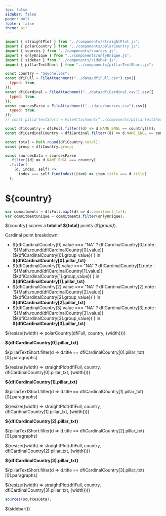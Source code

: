 ```yaml
---
toc: false
sidebar: false
pager: null
footer: false
theme: air
---
```


<head>
<link rel="stylesheet" href="../style.css">
<!-- sidebar -->
    <link
      rel="stylesheet"
      href="https://cdnjs.cloudflare.com/ajax/libs/font-awesome/6.4.0/css/all.min.css"
    />
    <link rel="stylesheet" href="../sidebar.css" />
</head>

<!-- import components -->

```js
import { straightPlot } from "../components/straightPlot.js";
import { polarCountry } from "../components/polarCountry.js";
import { sources } from "../components/sources.js";
import { onlyUnique } from "../components/onlyUnique.js";
import { sidebar } from "../components/sidebar.js";
import { pillarTextShort } from "../components/pillarTextShort.js";
```

<!-- load countries -->

```js
const country = "Seychelles";
const dfiFull = FileAttachment("../data/dfiFull.csv").csv({
  typed: true,
});
const dfiCardinal = FileAttachment("../data/dfiCardinal.csv").csv({
  typed: true,
});
const sourcesParse = FileAttachment("../data/sources.csv").csv({
  typed: true,
});
// const pillarTextShort = FileAttachment("../components/pillarTextShort.js");
```

<!-- calculate country specific data for intro -->

```js
const dfiCountry = dfiFull.filter((d) => d.NAME_ENGL == country)[0];
const dfiCardinalCountry = dfiCardinal.filter((d) => d.NAME_ENGL == country);
```

```js
const total = Math.round(dfiCountry.total);
const group = dfiCountry.group;
```

<!-- only unique sources, and filtered by country -->

```js
const sourcesData = sourcesParse
  .filter((d) => d.NAME_ENGL === country)
  .filter(
    (d, index, self) =>
      index === self.findIndex((item) => item.title === d.title)
  );
```

<div class="hero">
  <h1>${country}</h1>
</div>

```js
var commitments = dfiFull.map((d) => d.commitment_txt);
var commitmentUnique = commitments.filter(onlyUnique);
```

<!-- text and polar -->
<div class="body-text">
<div class="grid grid-cols-3">

  <div class="card grid-col-1">
  <p>${country} scores a <span style="font-weight: 700;">total of ${total} </span>points (<i>${group}</i>).</p>
  <p>Cardinal point breakdown:</p>
<ul>
  <li>${dfiCardinalCountry[0].value === "NA" ? dfiCardinalCountry[0].note : `${Math.round(dfiCardinalCountry[0].value)} (${dfiCardinalCountry[0].group_value})`} in <span class="pillar-connectivity" style="font-weight: 700;">${dfiCardinalCountry[0].pillar_txt}</span></li>
  <li>${dfiCardinalCountry[1].value === "NA" ? dfiCardinalCountry[1].note : `${Math.round(dfiCardinalCountry[1].value)} (${dfiCardinalCountry[1].group_value})`} in <span class="pillar-rights" style="font-weight: 700;">${dfiCardinalCountry[1].pillar_txt}</span></li>
  <li>${dfiCardinalCountry[2].value === "NA" ? dfiCardinalCountry[2].note : `${Math.round(dfiCardinalCountry[2].value)} (${dfiCardinalCountry[2].group_value})`} in <span class="pillar-responsibility" style="font-weight: 700;">${dfiCardinalCountry[2].pillar_txt}</span></li>
  <li>${dfiCardinalCountry[3].value === "NA" ? dfiCardinalCountry[3].note : `${Math.round(dfiCardinalCountry[3].value)} (${dfiCardinalCountry[3].group_value})`} in <span class="pillar-trust" style="font-weight: 700;">${dfiCardinalCountry[3].pillar_txt}</span></li>
</ul>
    </div>

  <div class="card grid-col-2">
        ${resize((width) => polarCountry(dfiFull, country, {width}))}
    </div>

</div>
</div>

<!-- # Scores -->

<p><span class="pillar-connectivity" style="font-weight: 700;">${dfiCardinalCountry[0].pillar_txt}</span></p>
<p>${pillarTextShort.filter(d => d.title == dfiCardinalCountry[0].pillar_txt)[0].paragraphs}</p>

  <div class="card size-full">
      ${resize((width) => straightPlot(dfiFull, country, dfiCardinalCountry[0].pillar_txt, {width}))}
    </div>

<p><span class="pillar-rights" style="font-weight: 700;">${dfiCardinalCountry[1].pillar_txt}</span></p>
<p>${pillarTextShort.filter(d => d.title == dfiCardinalCountry[1].pillar_txt)[0].paragraphs}</p>

  <div class="card size-full">
      ${resize((width) => straightPlot(dfiFull, country, dfiCardinalCountry[1].pillar_txt, {width}))}
    </div>

<p><span class="pillar-responsibility" style="font-weight: 700;">${dfiCardinalCountry[2].pillar_txt}</span></p>
<p>${pillarTextShort.filter(d => d.title == dfiCardinalCountry[2].pillar_txt)[0].paragraphs}</p>

  <div class="card size-full">
      ${resize((width) => straightPlot(dfiFull, country, dfiCardinalCountry[2].pillar_txt, {width}))}
    </div>

<p><span class="pillar-trust" style="font-weight: 700;">${dfiCardinalCountry[3].pillar_txt}</span></p>
<p>${pillarTextShort.filter(d => d.title == dfiCardinalCountry[3].pillar_txt)[0].paragraphs}</p>

  <div class="card size-full">
      ${resize((width) => straightPlot(dfiFull, country, dfiCardinalCountry[3].pillar_txt, {width}))}
    </div>

  <div id="sources-section">
  </div>

```js
sources(sourcesData);
```

<!-- sidebar -->

<div>
    ${sidebar()}
</div>
